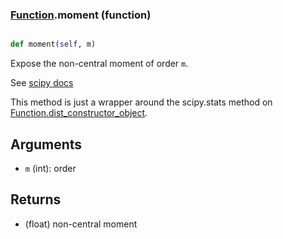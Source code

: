 ### [Function](Function.md).moment (function)


```py

def moment(self, m)

```



Expose the non-central moment of order `m`.

See [scipy docs](https://docs.scipy.org/doc/scipy/reference/generated/scipy.stats.rv_continuous.moment.html)

This method is just a wrapper around the scipy.stats method on
[Function.dist_constructor_object](Function.dist_constructor_object.md).

Arguments
----------
* `m` (int): order

Returns
---------
* (float) non-central moment

